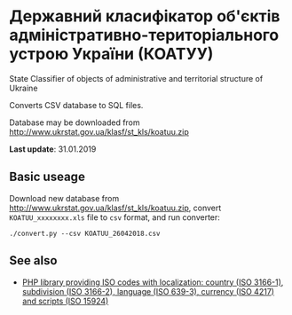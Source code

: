# Державний класифікатор об'єктів адміністративно-територіального устрою України (КОАТУУ)

State Classifier of objects of administrative and territorial structure of Ukraine

Converts CSV database to SQL files.

Database may be downloaded from http://www.ukrstat.gov.ua/klasf/st_kls/koatuu.zip

**Last update**: 31.01.2019

Basic useage
------------

Download new database from http://www.ukrstat.gov.ua/klasf/st_kls/koatuu.zip, convert `KOATUU_xxxxxxxx.xls` file to `csv` format, and run converter:

```
./convert.py --csv KOATUU_26042018.csv
```

See also
--------

* [PHP library providing ISO codes with localization: country (ISO 3166-1), subdivision (ISO 3166-2), language (ISO 639-3), currency (ISO 4217) and scripts (ISO 15924)](https://github.com/sokil/php-isocodes)



